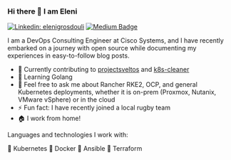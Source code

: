 ### Hi there 👋 I am Eleni

[![Linkedin: elenigrosdouli](https://img.shields.io/badge/-elenigrosdouli-blue?style=flat-square&logo=Linkedin&logoColor=white&link=https://www.linkedin.com/in/eleni-grosdouli-85a1a5116)](https://www.linkedin.com/in/eleni-grosdouli-85a1a5116)
[![Medium Badge](https://img.shields.io/badge/-@eleni.grosdouli-03a57a?style=flat-square&labelColor=000000&logo=Medium&link=https://medium.com/@eleni.grosdouli/)](https://medium.com/@eleni.grosdouli)

I am a DevOps Consulting Engineer at Cisco Systems, and I have recently embarked on a journey with open source while documenting my experiences in easy-to-follow blog posts.

- 🔭 Currently contributing to [projectsveltos](https://github.com/projectsveltos) and [k8s-cleaner](https://github.com/gianlucam76/k8s-cleaner)
- 🌱 Learning Golang
- 💬 Feel free to ask me about Rancher RKE2, OCP, and general Kubernetes deployments, whether it is on-prem (Proxmox, Nutanix, VMware vSphere) or in the cloud
- ⚡ Fun fact: I have recently joined a local rugby team
- 🏠 I work from home!

Languages and technologies I work with:

🌟 Kubernetes 🌟 Docker 🌟 Ansible 🌟 Terraform
